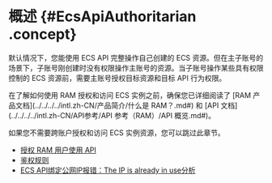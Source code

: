 # 概述 {#EcsApiAuthoritarian .concept}

默认情况下，您能使用 ECS API 完整操作自己创建的 ECS 资源。但在主子账号的场景下，子账号刚创建时没有权限操作主账号的资源。当子账号操作某些具有权限控制的 ECS 资源前，需要主账号授权目标资源和目标 API 行为权限。

在了解如何使用 RAM 授权和访问 ECS 实例之前，确保您已详细阅读了 [RAM 产品文档](../../../../intl.zh-CN/产品简介/什么是 RAM？.md#) 和 [API 文档](../../../../intl.zh-CN/API参考/API 参考（RAM）/API 概览.md#)。

如果您不需要跨账户授权和访问 ECS 实例资源，您可以跳过此章节。

-   [授权 RAM 用户使用 API](https://www.alibabacloud.com/help/zh/doc-detail/25496.htm)
-   [鉴权规则](~~25497~~)
-   [ECS API绑定公网IP报错：The IP is already in use分析](~~40644~~)

